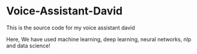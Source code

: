 # Voice-Assistant-David
This is the source code for my voice assistant david

Here, We have used machine learning, deep learning, neural networks, nlp and data science!
